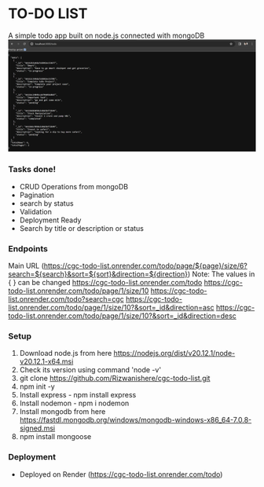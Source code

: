 # TO-DO LIST
A simple todo app built on node.js connected with mongoDB
![todo App](https://raw.githubusercontent.com/Rizwanishere/cgc-todo-list/main/images/toDO.png)

### Tasks done!
- CRUD Operations from mongoDB
- Pagination
- search by status
- Validation
- Deployment Ready
- Search by title or description or status

### Endpoints
Main URL (https://cgc-todo-list.onrender.com/todo/page/${page}/size/6?search=${search}&sort=${sort}&direction=${direction})
Note: The values in { } can be changed
https://cgc-todo-list.onrender.com/todo
https://cgc-todo-list.onrender.com/todo/page/1/size/10
https://cgc-todo-list.onrender.com/todo?search=cgc
https://cgc-todo-list.onrender.com/todo/page/1/size/10?&sort=_id&direction=asc
https://cgc-todo-list.onrender.com/todo/page/1/size/10?&sort=_id&direction=desc

### Setup
1. Download node.js from here https://nodejs.org/dist/v20.12.1/node-v20.12.1-x64.msi
2. Check its version using command 'node -v'
3. git clone https://github.com/Rizwanishere/cgc-todo-list.git
4. npm init -y 
5. Install express - npm install express
6. Install nodemon - npm i nodemon
7. Install mongodb from here https://fastdl.mongodb.org/windows/mongodb-windows-x86_64-7.0.8-signed.msi
8. npm install mongoose

### Deployment
- Deployed on Render (https://cgc-todo-list.onrender.com/todo)
